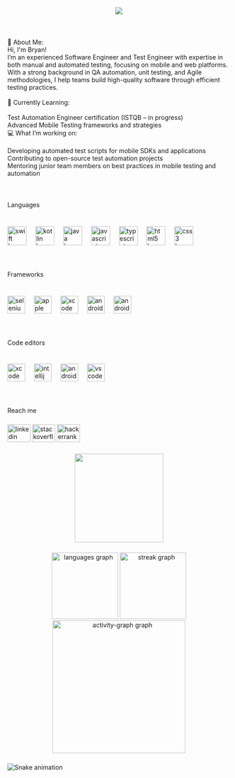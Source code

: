 <div align="center">
  <img src="https://profile-counter.glitch.me/byncvn/count.svg?"  />
</div>

###

<br clear="both">

<p align="left">💫 About Me:<br>Hi, I'm Bryan!<br>I’m an experienced Software Engineer and Test Engineer with expertise in both manual and automated testing, focusing on mobile and web platforms. With a strong background in QA automation, unit testing, and Agile methodologies, I help teams build high-quality software through efficient testing practices.<br><br>🌱 Currently Learning:<br><br>Test Automation Engineer certification (ISTQB – in progress)<br>Advanced Mobile Testing frameworks and strategies<br>💻 What I’m working on:<br><br>Developing automated test scripts for mobile SDKs and applications<br>Contributing to open-source test automation projects<br>Mentoring junior team members on best practices in mobile testing and automation</p>

###

<br clear="both">

<p align="left">Languages</p>

###

<br clear="both">

<div align="left">
  <img src="https://cdn.jsdelivr.net/gh/devicons/devicon/icons/swift/swift-original.svg" height="43" alt="swift logo"  />
  <img width="12" />
  <img src="https://cdn.jsdelivr.net/gh/devicons/devicon/icons/kotlin/kotlin-original.svg" height="43" alt="kotlin logo"  />
  <img width="12" />
  <img src="https://cdn.jsdelivr.net/gh/devicons/devicon/icons/java/java-original.svg" height="43" alt="java logo"  />
  <img width="12" />
  <img src="https://cdn.jsdelivr.net/gh/devicons/devicon/icons/javascript/javascript-original.svg" height="43" alt="javascript logo"  />
  <img width="12" />
  <img src="https://cdn.jsdelivr.net/gh/devicons/devicon/icons/typescript/typescript-original.svg" height="43" alt="typescript logo"  />
  <img width="12" />
  <img src="https://cdn.jsdelivr.net/gh/devicons/devicon/icons/html5/html5-original.svg" height="43" alt="html5 logo"  />
  <img width="12" />
  <img src="https://cdn.jsdelivr.net/gh/devicons/devicon/icons/css3/css3-original.svg" height="43" alt="css3 logo"  />
</div>

###

<br clear="both">

<p align="left">Frameworks</p>

###

<br clear="both">

<div align="left">
  <img src="https://skillicons.dev/icons?i=selenium" height="40" alt="selenium logo"  />
  <img width="12" />
  <img src="https://img.shields.io/badge/Apple-000000?logo=apple&logoColor=white&style=for-the-badge" height="40" alt="apple logo"  />
  <img width="12" />
  <img src="https://cdn.jsdelivr.net/gh/devicons/devicon/icons/xcode/xcode-original.svg" height="40" alt="xcode logo"  />
  <img width="12" />
  <img src="https://cdn.simpleicons.org/android/3DDC84" height="40" alt="android logo"  />
  <img width="12" />
  <img src="https://cdn.simpleicons.org/androidstudio/3DDC84" height="40" alt="androidstudio logo"  />
</div>

###

<br clear="both">

<p align="left">Code editors</p>

###

<br clear="both">

<div align="left">
  <img src="https://cdn.jsdelivr.net/gh/devicons/devicon/icons/xcode/xcode-original.svg" height="40" alt="xcode logo"  />
  <img width="12" />
  <img src="https://cdn.jsdelivr.net/gh/devicons/devicon/icons/intellij/intellij-original.svg" height="40" alt="intellij logo"  />
  <img width="12" />
  <img src="https://cdn.jsdelivr.net/gh/devicons/devicon/icons/androidstudio/androidstudio-original.svg" height="40" alt="androidstudio logo"  />
  <img width="12" />
  <img src="https://cdn.jsdelivr.net/gh/devicons/devicon/icons/vscode/vscode-original.svg" height="40" alt="vscode logo"  />
</div>

###

<br clear="both">

<p align="left">Reach me</p>

###

<div align="left">
  <img src="https://raw.githubusercontent.com/maurodesouza/profile-readme-generator/master/src/assets/icons/social/linkedin/default.svg" width="52" height="40" alt="linkedin logo"  />
  <img src="https://raw.githubusercontent.com/maurodesouza/profile-readme-generator/master/src/assets/icons/social/stackoverflow/default.svg" width="52" height="40" alt="stackoverflow logo"  />
  <img src="https://raw.githubusercontent.com/maurodesouza/profile-readme-generator/master/src/assets/icons/social/hackerrank/default.svg" width="52" height="40" alt="hackerrank logo"  />
</div>

###

<div align="center">
  <img height="200" src="https://d2t1xqejof9utc.cloudfront.net/screenshots/pics/657797f0e57ac0d5b8e857ab3597e6a9/large.gif"  />
</div>

###

<div align="center">
  <img src="https://github-readme-stats.vercel.app/api/top-langs?username=byncvn&locale=en&hide_title=false&layout=compact&card_width=320&langs_count=5&theme=dracula&hide_border=false&order=2" height="150" alt="languages graph"  />
  <img src="https://streak-stats.demolab.com?user=byncvn&locale=en&mode=daily&theme=dracula&hide_border=false&border_radius=5&order=3" height="150" alt="streak graph"  />
  <img src="https://github-readme-activity-graph.vercel.app/graph?username=byncvn&radius=16&theme=react&area=true&order=5" height="300" alt="activity-graph graph"  />
</div>

###

<img src="https://raw.githubusercontent.com/byncvn/byncvn/output/snake.svg" alt="Snake animation" />

###
